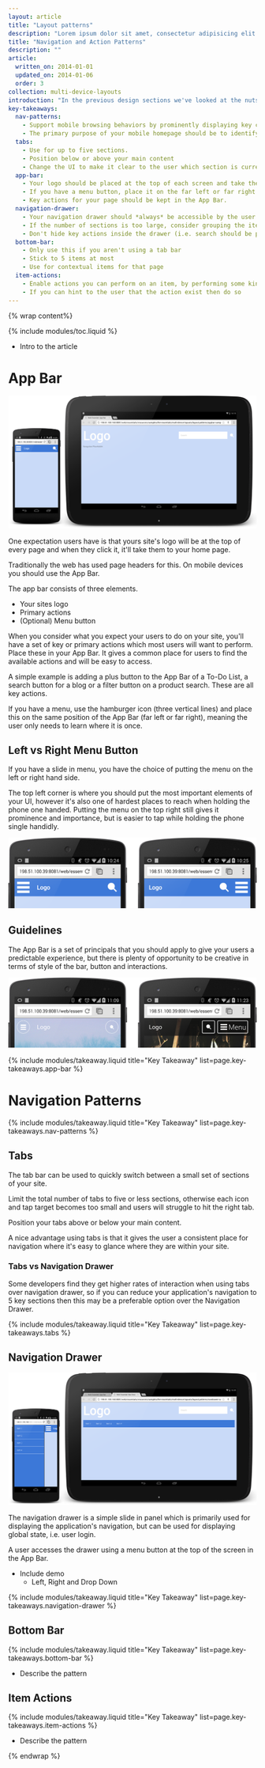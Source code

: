 ```yaml
---
layout: article
title: "Layout patterns"
description: "Lorem ipsum dolor sit amet, consectetur adipisicing elit."
title: "Navigation and Action Patterns"
description: ""
article:
  written_on: 2014-01-01
  updated_on: 2014-01-06
  order: 3
collection: multi-device-layouts
introduction: "In the previous design sections we've looked at the nuts and bolts which make up a responsive layout as well as some of the common techniques to have responsive content. This article will cover how we apply this to navigation."
key-takeaways:
  nav-patterns:
    - Support mobile browsing behaviors by prominently displaying key calls-to-action on the main screen.
    - The primary purpose of your mobile homepage should be to identify users’ needs and guide them to the right place.
  tabs:
    - Use for up to five sections.
    - Position below or above your main content
    - Change the UI to make it clear to the user which section is current selected
  app-bar:
    - Your logo should be placed at the top of each screen and take the user back to the homepage.
    - If you have a menu button, place it on the far left or far right of the App Bar and keep it in the same place.
    - Key actions for your page should be kept in the App Bar.
  navigation-drawer:
    - Your navigation drawer should *always* be accessible by the user
    - If the number of sections is too large, consider grouping the items and expanding / contracting the groups. Avoid overwhelming your users.
    - Don't hide key actions inside the drawer (i.e. search should be prominently on the home page, not hidden in the drawer).
  bottom-bar:
    - Only use this if you aren't using a tab bar
    - Stick to 5 items at most
    - Use for contextual items for that page
  item-actions:
    - Enable actions you can perform on an item, by performing some kind of user interaction
    - If you can hint to the user that the action exist then do so
---
```


{% wrap content%}

{% include modules/toc.liquid %}

- Intro to the article

# App Bar

<img class="g-wide--full" src="images/appbar.png">

<div style="clear: both;"></div>

One expectation users have is that yours site's logo will be at the top of every page and when they click it, it'll take them to your home page.

Traditionally the web has used page headers for this. On mobile devices you should use the App Bar.

The app bar consists of three elements.

- Your sites logo
- Primary actions
- (Optional) Menu button

When you consider what you expect your users to do on your site, you'll have a set of key or primary actions which most users will want to perform. Place these in your App Bar. It gives a common place for users to find the available actions and will be easy to access.

A simple example is adding a plus button to the App Bar of a To-Do List, a search button for a blog or a filter button on a product search. These are all key actions.

If you have a menu, use the hamburger icon (three vertical lines) and place this on the same position of the App Bar (far left or far right), meaning the user only needs to learn where it is once.

## Left vs Right Menu Button

If you have a slide in menu, you have the choice of putting the menu on the left or right hand side.

The top left corner is where you should put the most important elements of your UI, however it's also one of  hardest places to reach when holding the phone one handed. Putting the menu on the top right still gives it prominence and importance, but is easier to tap while holding the phone single handidly.

<img class="g-wide--full" src="images/appbar-menu.png">

<div style="clear: both;"></div>

## Guidelines

The App Bar is a set of principals that you should apply to give your users a predictable experience, but there is plenty of opportunity to be creative in terms of style of the bar, button and interactions.

<img class="g-wide--full" src="images/appbar-alt.png">

<div style="clear: both;"></div>

{% include modules/takeaway.liquid title="Key Takeaway" list=page.key-takeaways.app-bar %}

# Navigation Patterns


{% include modules/takeaway.liquid title="Key Takeaway" list=page.key-takeaways.nav-patterns %}

## Tabs

The tab bar can be used to quickly switch between a small set of sections of your site.

Limit the total number of tabs to five or less sections, otherwise each icon and tap target becomes too small and users will struggle to hit the right tab.

Position your tabs above or below your main content.

A nice advantage using tabs is that it gives the user a consistent place for navigation where it's easy to glance where they are within your site.

### Tabs vs Navigation Drawer

Some developers find they get higher rates of interaction when using tabs over navigation drawer, so if you can reduce your application's navigation to 5 key sections then this may be a preferable option over the Navigation Drawer.

{% include modules/takeaway.liquid title="Key Takeaway" list=page.key-takeaways.tabs %}

## Navigation Drawer

<img class="g-wide--full" src="images/navdrawer.png">

The navigation drawer is a simple slide in panel which is primarily used for displaying the application's navigation, but can be used for displaying global state, i.e. user login.

A user accesses the drawer using a menu button at the top of the screen in the App Bar.

- Include demo
  - Left, Right and Drop Down

{% include modules/takeaway.liquid title="Key Takeaway" list=page.key-takeaways.navigation-drawer %}

## Bottom Bar

{% include modules/takeaway.liquid title="Key Takeaway" list=page.key-takeaways.bottom-bar %}

- Describe the pattern

## Item Actions

{% include modules/takeaway.liquid title="Key Takeaway" list=page.key-takeaways.item-actions %}

- Describe the pattern

{% endwrap %}
